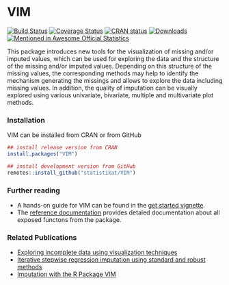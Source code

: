 # VIM

[![Build Status](https://travis-ci.org/statistikat/VIM.svg?branch=master)](https://travis-ci.org/github/statistikat/VIM)
[![Coverage Status](https://coveralls.io/repos/github/statistikat/VIM/badge.svg?branch=master)](https://coveralls.io/github/statistikat/VIM?branch=master)
[![CRAN status](https://www.r-pkg.org/badges/version/VIM)](https://CRAN.R-project.org/package=VIM)
[![Downloads](http://cranlogs.r-pkg.org/badges/VIM)](https://CRAN.R-project.org/package=VIM)
[![Mentioned in Awesome Official Statistics ](https://awesome.re/mentioned-badge.svg)](http://www.awesomeofficialstatistics.org)

This package introduces new tools for the visualization of missing and/or imputed values, which can be used for exploring the data and the structure of the missing and/or imputed values. Depending on this structure of the missing values, the corresponding methods may help to identify the mechanism generating the missings and allows to explore the data including missing values. In addition, the quality of imputation can be visually explored using various univariate, bivariate, multiple and multivariate plot methods.

### Installation

VIM can be installed from CRAN or from GitHub

```r
## install release version from CRAN
install.packages("VIM")

## install development version from GitHub
remotes::install_github("statistikat/VIM")
```

### Further reading

* A hands-on guide for VIM can be found in the [get started vignette](http://statistikat.github.io/VIM/articles/VIM.html).
* The [reference documentation](http://statistikat.github.io/VIM/reference)
  provides detaled documentation about all exposed functons from the package.
  
### Related Publications

* [Exploring incomplete data using visualization techniques](https://www.researchgate.net/publication/226283718_Exploring_incomplete_data_using_visualization_techniques)
* [Iterative stepwise regression imputation using standard
and robust methods](http://file.statistik.tuwien.ac.at/filz/papers/CSDA11TKF.pdf)
* [Imputation with the R Package VIM](https://www.researchgate.net/publication/309336197_Imputation_with_the_R_package_VIM)
